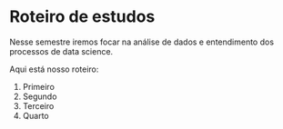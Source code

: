 # Roteiro de estudos

Nesse semestre iremos focar na análise de dados e entendimento dos processos de data science.

Aqui está nosso roteiro:

1. Primeiro
2. Segundo
3. Terceiro
4. Quarto
